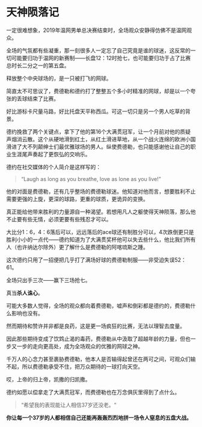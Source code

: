 # 天神陨落记

一定很难想象，2019年温网男单总决赛结束时，全场观众安静得仿佛不是温网观众。

全场的气氛都有些凝重，那一刻很多人一定忘了自己究竟是谁的球迷，这反常的一切可能要归功于温网的新赛制——长盘12：12时抢七，也可能要归功于占了比赛总时长二分之一的第五盘。

释放整个中央球场的，是一只被打飞的网球。

简直太不可思议了，费德勒和德约打了整整五个多小时精准的网球，却是以一个夸张的丢球结束了比赛。

好比游标卡尺量马路，好比托盘天平称西瓜。可这一切只是另一个男人吃草的背景。

德约挽救了两个关键点，拿下了他的第16个大满贯冠军，让一个月前对他的质疑声烟消云散。这个从硬地滑到红土，从红土滑进草地，从一个战火连绵的欧洲小国滑进了大不列颠绅士们最优雅球场的男人。纵使费德勒，也只能感谢他让自己的职业生涯尾声奏起了更恢弘的交响乐。

德约在社交媒体的个人简介是这样写的：

> “Laugh as long as you breathe, love as lone as you live!”

他的对面是费德勒，还有几乎整场的费德勒球迷。他知道对他而言，想要胜利不止需要更强的上旋，更深的球路，更重的球质，更诡异的变换。

真正能给他带来胜利的力量源自一种渴望。若想用凡人之躯使得天神陨落，那么他不止要有些无情，必须更要有些残忍才可以。

大比分1：6，4：6落后可以，远远落后的ace球还有制胜分可以，4次跌倒更只是胜利小小的一点代——德约知道为了大满贯奖杯他可以失去些什么，他比我们所有人（也许纳达尔除外）更了解什么是费德勒的阿喀琉斯之踵。

这次德约只用了一招便把几乎打了满场好球的费德勒制服——非受迫失误52：61。

全场只出手三次——赢下三场抢七。

真当**杀人诛心**。

可能大多数人觉得，全场的观众都向着费德勒，嘘声和倒彩都是德约的，费德勒什么影响也没有。

然而期待和赞许并非都是良药，这是更一场疯狂的比赛，无法以理智去度量。

因此那些期待变成了饮鸩止渴的毒药，费德勒从中汲取了超越年龄的力量，但也一步又一步的走向更高处，成为全场观众的优雅的网球之神。

千万人的心念力甚至裹胁费德勒，他本人是否输得起曾还在两可之间，可观众们输不起，所以费德勒承受不住，把万众期待的一球打向天空。

哎，上帝的归上帝，凯撒的归凯撒。

德约如愿以偿拿走了大满贯冠军，而费德勒也在万念俱灰里得到了点什么。

> “希望我的表现能让人相信37岁还没老。“

**你让每一个37岁的人都相信自己还能再轰轰烈烈地拼一场令人窒息的五盘大战。**